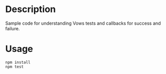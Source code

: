 Description
===========

Sample code for understanding Vows tests and callbacks for success and failure.


Usage
=====

    npm install
    npm test



